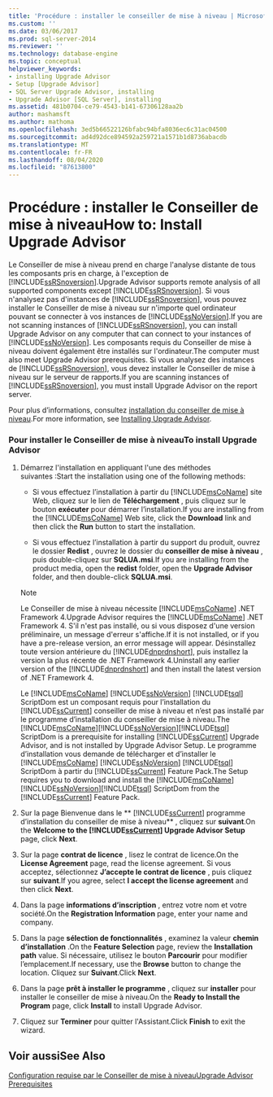 ```yaml
---
title: 'Procédure : installer le conseiller de mise à niveau | Microsoft Docs'
ms.custom: ''
ms.date: 03/06/2017
ms.prod: sql-server-2014
ms.reviewer: ''
ms.technology: database-engine
ms.topic: conceptual
helpviewer_keywords:
- installing Upgrade Advisor
- Setup [Upgrade Advisor]
- SQL Server Upgrade Advisor, installing
- Upgrade Advisor [SQL Server], installing
ms.assetid: 481b0704-ce79-4543-b141-67306128aa2b
author: mashamsft
ms.author: mathoma
ms.openlocfilehash: 3ed5b66522126bfabc94bfa8036ec6c31ac04500
ms.sourcegitcommit: ad4d92dce894592a259721a1571b1d8736abacdb
ms.translationtype: MT
ms.contentlocale: fr-FR
ms.lasthandoff: 08/04/2020
ms.locfileid: "87613800"
---
```

# <a name="how-to-install-upgrade-advisor"></a><span data-ttu-id="c7476-102">Procédure : installer le Conseiller de mise à niveau</span><span class="sxs-lookup"><span data-stu-id="c7476-102">How to: Install Upgrade Advisor</span></span>
  <span data-ttu-id="c7476-103">Le Conseiller de mise à niveau prend en charge l'analyse distante de tous les composants pris en charge, à l'exception de [!INCLUDE[ssRSnoversion](../../includes/ssrsnoversion-md.md)].</span><span class="sxs-lookup"><span data-stu-id="c7476-103">Upgrade Advisor supports remote analysis of all supported components except [!INCLUDE[ssRSnoversion](../../includes/ssrsnoversion-md.md)].</span></span> <span data-ttu-id="c7476-104">Si vous n'analysez pas d'instances de [!INCLUDE[ssRSnoversion](../../includes/ssrsnoversion-md.md)], vous pouvez installer le Conseiller de mise à niveau sur n'importe quel ordinateur pouvant se connecter à vos instances de [!INCLUDE[ssNoVersion](../../includes/ssnoversion-md.md)].</span><span class="sxs-lookup"><span data-stu-id="c7476-104">If you are not scanning instances of [!INCLUDE[ssRSnoversion](../../includes/ssrsnoversion-md.md)], you can install Upgrade Advisor on any computer that can connect to your instances of [!INCLUDE[ssNoVersion](../../includes/ssnoversion-md.md)].</span></span> <span data-ttu-id="c7476-105">Les composants requis du Conseiller de mise à niveau doivent également être installés sur l'ordinateur.</span><span class="sxs-lookup"><span data-stu-id="c7476-105">The computer must also meet Upgrade Advisor prerequisites.</span></span> <span data-ttu-id="c7476-106">Si vous analysez des instances de [!INCLUDE[ssRSnoversion](../../includes/ssrsnoversion-md.md)], vous devez installer le Conseiller de mise à niveau sur le serveur de rapports.</span><span class="sxs-lookup"><span data-stu-id="c7476-106">If you are scanning instances of [!INCLUDE[ssRSnoversion](../../includes/ssrsnoversion-md.md)], you must install Upgrade Advisor on the report server.</span></span>  
  
 <span data-ttu-id="c7476-107">Pour plus d’informations, consultez [installation du conseiller de mise à niveau](../../../2014/sql-server/install/installing-upgrade-advisor.md).</span><span class="sxs-lookup"><span data-stu-id="c7476-107">For more information, see [Installing Upgrade Advisor](../../../2014/sql-server/install/installing-upgrade-advisor.md).</span></span>  
  
### <a name="to-install-upgrade-advisor"></a><span data-ttu-id="c7476-108">Pour installer le Conseiller de mise à niveau</span><span class="sxs-lookup"><span data-stu-id="c7476-108">To install Upgrade Advisor</span></span>  
  
1.  <span data-ttu-id="c7476-109">Démarrez l'installation en appliquant l'une des méthodes suivantes :</span><span class="sxs-lookup"><span data-stu-id="c7476-109">Start the installation using one of the following methods:</span></span>  
  
    -   <span data-ttu-id="c7476-110">Si vous effectuez l’installation à partir du [!INCLUDE[msCoName](../../includes/msconame-md.md)] site Web, cliquez sur le lien de **Téléchargement** , puis cliquez sur le bouton **exécuter** pour démarrer l’installation.</span><span class="sxs-lookup"><span data-stu-id="c7476-110">If you are installing from the [!INCLUDE[msCoName](../../includes/msconame-md.md)] Web site, click the **Download** link and then click the **Run** button to start the installation.</span></span>  
  
    -   <span data-ttu-id="c7476-111">Si vous effectuez l’installation à partir du support du produit, ouvrez le dossier **Redist** , ouvrez le dossier du **conseiller de mise à niveau** , puis double-cliquez sur **SQLUA.msi**.</span><span class="sxs-lookup"><span data-stu-id="c7476-111">If you are installing from the product media, open the **redist** folder, open the **Upgrade Advisor** folder, and then double-click **SQLUA.msi**.</span></span>  
  
    > [!NOTE]  
    >  <span data-ttu-id="c7476-112">Le Conseiller de mise à niveau nécessite [!INCLUDE[msCoName](../../includes/msconame-md.md)] .NET Framework 4.</span><span class="sxs-lookup"><span data-stu-id="c7476-112">Upgrade Advisor requires the [!INCLUDE[msCoName](../../includes/msconame-md.md)] .NET Framework 4.</span></span> <span data-ttu-id="c7476-113">S'il n'est pas installé, ou si vous disposez d'une version préliminaire, un message d'erreur s'affiche.</span><span class="sxs-lookup"><span data-stu-id="c7476-113">If it is not installed, or if you have a pre-release version, an error message will appear.</span></span> <span data-ttu-id="c7476-114">Désinstallez toute version antérieure du [!INCLUDE[dnprdnshort](../../includes/dnprdnshort-md.md)], puis installez la version la plus récente de .NET Framework 4.</span><span class="sxs-lookup"><span data-stu-id="c7476-114">Uninstall any earlier version of the [!INCLUDE[dnprdnshort](../../includes/dnprdnshort-md.md)] and then install the latest version of .NET Framework 4.</span></span>  
    >   
    >  <span data-ttu-id="c7476-115">Le [!INCLUDE[msCoName](../../includes/msconame-md.md)] [!INCLUDE[ssNoVersion](../../includes/ssnoversion-md.md)] [!INCLUDE[tsql](../../includes/tsql-md.md)] ScriptDom est un composant requis pour l’installation du [!INCLUDE[ssCurrent](../../includes/sscurrent-md.md)] conseiller de mise à niveau et n’est pas installé par le programme d’installation du conseiller de mise à niveau.</span><span class="sxs-lookup"><span data-stu-id="c7476-115">The [!INCLUDE[msCoName](../../includes/msconame-md.md)][!INCLUDE[ssNoVersion](../../includes/ssnoversion-md.md)][!INCLUDE[tsql](../../includes/tsql-md.md)] ScriptDom is a prerequisite for installing [!INCLUDE[ssCurrent](../../includes/sscurrent-md.md)] Upgrade Advisor, and is not installed by Upgrade Advisor Setup.</span></span> <span data-ttu-id="c7476-116">Le programme d’installation vous demande de télécharger et d’installer le [!INCLUDE[msCoName](../../includes/msconame-md.md)] [!INCLUDE[ssNoVersion](../../includes/ssnoversion-md.md)] [!INCLUDE[tsql](../../includes/tsql-md.md)] ScriptDom à partir du [!INCLUDE[ssCurrent](../../includes/sscurrent-md.md)] Feature Pack.</span><span class="sxs-lookup"><span data-stu-id="c7476-116">The Setup requires you to download and install the [!INCLUDE[msCoName](../../includes/msconame-md.md)][!INCLUDE[ssNoVersion](../../includes/ssnoversion-md.md)][!INCLUDE[tsql](../../includes/tsql-md.md)] ScriptDom from the [!INCLUDE[ssCurrent](../../includes/sscurrent-md.md)] Feature Pack.</span></span>  
  
2.  <span data-ttu-id="c7476-117">Sur la page Bienvenue dans le \*\* [!INCLUDE[ssCurrent](../../includes/sscurrent-md.md)] programme d’installation du conseiller de mise à niveau\*\* , cliquez sur **suivant**.</span><span class="sxs-lookup"><span data-stu-id="c7476-117">On the **Welcome to the [!INCLUDE[ssCurrent](../../includes/sscurrent-md.md)] Upgrade Advisor Setup** page, click **Next**.</span></span>  
  
3.  <span data-ttu-id="c7476-118">Sur la page **contrat de licence** , lisez le contrat de licence.</span><span class="sxs-lookup"><span data-stu-id="c7476-118">On the **License Agreement** page, read the license agreement.</span></span> <span data-ttu-id="c7476-119">Si vous acceptez, sélectionnez **J’accepte le contrat de licence** , puis cliquez sur **suivant**.</span><span class="sxs-lookup"><span data-stu-id="c7476-119">If you agree, select **I accept the license agreement** and then click **Next**.</span></span>  
  
4.  <span data-ttu-id="c7476-120">Dans la page **informations d’inscription** , entrez votre nom et votre société.</span><span class="sxs-lookup"><span data-stu-id="c7476-120">On the **Registration Information** page, enter your name and company.</span></span>  
  
5.  <span data-ttu-id="c7476-121">Dans la page **sélection de fonctionnalités** , examinez la valeur **chemin d’installation** .</span><span class="sxs-lookup"><span data-stu-id="c7476-121">On the **Feature Selection** page, review the **Installation path** value.</span></span> <span data-ttu-id="c7476-122">Si nécessaire, utilisez le bouton **Parcourir** pour modifier l’emplacement.</span><span class="sxs-lookup"><span data-stu-id="c7476-122">If necessary, use the **Browse** button to change the location.</span></span> <span data-ttu-id="c7476-123">Cliquez sur **Suivant**.</span><span class="sxs-lookup"><span data-stu-id="c7476-123">Click **Next**.</span></span>  
  
6.  <span data-ttu-id="c7476-124">Dans la page **prêt à installer le programme** , cliquez sur **installer** pour installer le conseiller de mise à niveau.</span><span class="sxs-lookup"><span data-stu-id="c7476-124">On the **Ready to Install the Program** page, click **Install** to install Upgrade Advisor.</span></span>  
  
7.  <span data-ttu-id="c7476-125">Cliquez sur **Terminer** pour quitter l'Assistant.</span><span class="sxs-lookup"><span data-stu-id="c7476-125">Click **Finish** to exit the wizard.</span></span>  
  
## <a name="see-also"></a><span data-ttu-id="c7476-126">Voir aussi</span><span class="sxs-lookup"><span data-stu-id="c7476-126">See Also</span></span>  
 [<span data-ttu-id="c7476-127">Configuration requise par le Conseiller de mise à niveau</span><span class="sxs-lookup"><span data-stu-id="c7476-127">Upgrade Advisor Prerequisites</span></span>](../../../2014/sql-server/install/upgrade-advisor-prerequisites.md)  
  
  
